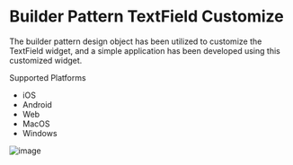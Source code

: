 # Builder Pattern TextField Customize
 The builder pattern design object has been utilized to customize the TextField widget, and a simple application has been developed using this customized widget.

Supported Platforms

* iOS
* Android
* Web
* MacOS
* Windows

![image](https://github.com/melihoznalbant/Build-Patter-TextField-Widget/assets/113714236/dc332d68-d63c-447e-aef7-c63a55a97041)
